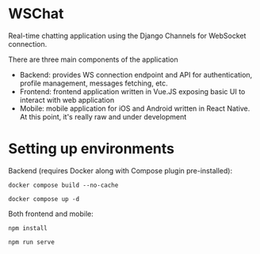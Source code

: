 # WSChat

Real-time chatting application using the Django Channels for WebSocket connection.

There are three main components of the application
- Backend: provides WS connection endpoint and API for authentication, profile management, messages fetching, etc.
- Frontend: frontend application written in Vue.JS exposing basic UI to interact with web application
- Mobile: mobile application for iOS and Android written in React Native. At this point, it's really raw and under development

# Setting up environments
Backend (requires Docker along with Compose plugin pre-installed):

```docker compose build --no-cache```

```docker compose up -d```

Both frontend and mobile:

```npm install```

```npm run serve```

